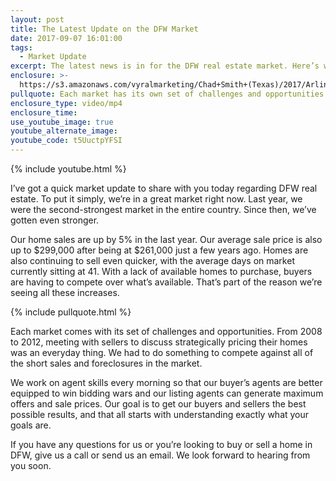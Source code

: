 ```yaml
---
layout: post
title: The Latest Update on the DFW Market
date: 2017-09-07 16:01:00
tags:
  - Market Update
excerpt: The latest news is in for the DFW real estate market. Here’s what it says.
enclosure: >-
  https://s3.amazonaws.com/vyralmarketing/Chad+Smith+(Texas)/2017/Arlington+Real+Estate+Agent-+Market+Update.mp4
pullquote: Each market has its own set of challenges and opportunities.
enclosure_type: video/mp4
enclosure_time:
use_youtube_image: true
youtube_alternate_image:
youtube_code: t5UuctpYFSI
---
```



{% include youtube.html %}

I’ve got a quick market update to share with you today regarding DFW real estate. To put it simply, we’re in a great market right now. Last year, we were the second-strongest market in the entire country. Since then, we’ve gotten even stronger.

Our home sales are up by 5% in the last year. Our average sale price is also up to $299,000 after being at $261,000 just a few years ago. Homes are also continuing to sell even quicker, with the average days on market currently sitting at 41. With a lack of available homes to purchase, buyers are having to compete over what’s available. That’s part of the reason we’re seeing all these increases.

{% include pullquote.html %}

Each market comes with its set of challenges and opportunities. From 2008 to 2012, meeting with sellers to discuss strategically pricing their homes was an everyday thing. We had to do something to compete against all of the short sales and foreclosures in the market.

We work on agent skills every morning so that our buyer’s agents are better equipped to win bidding wars and our listing agents can generate maximum offers and sale prices. Our goal is to get our buyers and sellers the best possible results, and that all starts with understanding exactly what your goals are.

If you have any questions for us or you’re looking to buy or sell a home in DFW, give us a call or send us an email. We look forward to hearing from you soon.